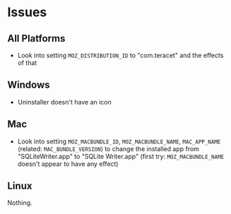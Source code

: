 # Issues

## All Platforms

- Look into setting `MOZ_DISTRIBUTION_ID` to "com.teracet" and the effects of that

## Windows

- Uninstaller doesn't have an icon

## Mac

- Look into setting `MOZ_MACBUNDLE_ID`, `MOZ_MACBUNDLE_NAME`, `MAC_APP_NAME` (related: `MAC_BUNDLE_VERSION`) to change the installed app from "SQLiteWriter.app" to "SQLite Writer.app" (first try: `MOZ_MACBUNDLE_NAME` doesn't appear to have any effect)

## Linux

Nothing.
